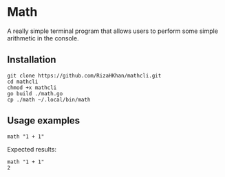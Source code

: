 # Math

A really simple terminal program that allows users to perform some simple arithmetic in the console.

## Installation

```
git clone https://github.com/RizaHKhan/mathcli.git
cd mathcli
chmod +x mathcli
go build ./math.go
cp ./math ~/.local/bin/math

```

## Usage examples

```
math "1 + 1"

```

Expected results:

```
math "1 + 1"
2

```
